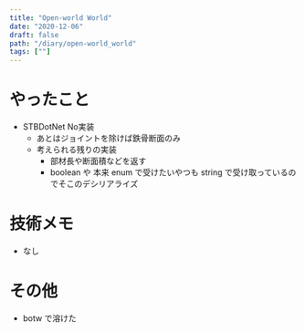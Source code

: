 ```yaml
---
title: "Open-world World"
date: "2020-12-06"
draft: false
path: "/diary/open-world_world"
tags: [""]
---
```


# やったこと

- STBDotNet No実装
  - あとはジョイントを除けば鉄骨断面のみ
  - 考えられる残りの実装
      - 部材長や断面積などを返す
      - boolean や 本来 enum で受けたいやつも string で受け取っているのでそこのデシリアライズ

# 技術メモ

- なし

# その他

- botw で溶けた
